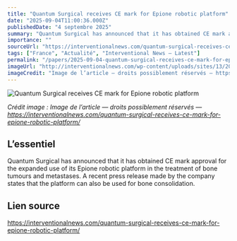 ```yaml
---
title: "Quantum Surgical receives CE mark for Epione robotic platform"
date: "2025-09-04T11:00:36.000Z"
publishedDate: "4 septembre 2025"
summary: "Quantum Surgical has announced that it has obtained CE mark approval for the expanded use of its Epione robotic platform in the treatment of bone tumours and metastases. A recent press release made by the company states that the platform can also be used for bone consolidation."
importance: ""
sourceUrl: "https://interventionalnews.com/quantum-surgical-receives-ce-mark-for-epione-robotic-platform/"
tags: ["France", "Actualité", "Interventional News — Latest"]
permalink: "/papers/2025-09-04-quantum-surgical-receives-ce-mark-for-epione-robotic-platform"
imageUrl: "http://interventionalnews.com/wp-content/uploads/sites/13/2025/08/PR-CE-Marking-Bone_Final_Embargo.jpeg"
imageCredit: "Image de l’article — droits possiblement réservés — https://interventionalnews.com/quantum-surgical-receives-ce-mark-for-epione-robotic-platform/"
---
```


![Quantum Surgical receives CE mark for Epione robotic platform](http://interventionalnews.com/wp-content/uploads/sites/13/2025/08/PR-CE-Marking-Bone_Final_Embargo.jpeg)

*Crédit image : Image de l’article — droits possiblement réservés — https://interventionalnews.com/quantum-surgical-receives-ce-mark-for-epione-robotic-platform/*

## L’essentiel

Quantum Surgical has announced that it has obtained CE mark approval for the expanded use of its Epione robotic platform in the treatment of bone tumours and metastases. A recent press release made by the company states that the platform can also be used for bone consolidation.

## Lien source

https://interventionalnews.com/quantum-surgical-receives-ce-mark-for-epione-robotic-platform/
